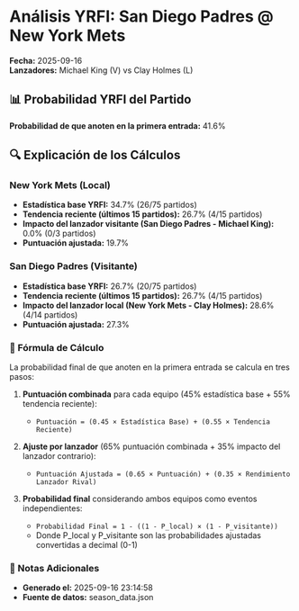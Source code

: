 # Análisis YRFI: San Diego Padres @ New York Mets

**Fecha:** 2025-09-16  
**Lanzadores:** Michael King (V) vs Clay Holmes (L)

## 📊 Probabilidad YRFI del Partido

**Probabilidad de que anoten en la primera entrada:** 41.6%

## 🔍 Explicación de los Cálculos

### New York Mets (Local)
- **Estadística base YRFI:** 34.7% (26/75 partidos)
- **Tendencia reciente (últimos 15 partidos):** 26.7% (4/15 partidos)
- **Impacto del lanzador visitante (San Diego Padres - Michael King):** 0.0% (0/3 partidos)
- **Puntuación ajustada:** 19.7%

### San Diego Padres (Visitante)
- **Estadística base YRFI:** 26.7% (20/75 partidos)
- **Tendencia reciente (últimos 15 partidos):** 26.7% (4/15 partidos)
- **Impacto del lanzador local (New York Mets - Clay Holmes):** 28.6% (4/14 partidos)
- **Puntuación ajustada:** 27.3%

### 📝 Fórmula de Cálculo

La probabilidad final de que anoten en la primera entrada se calcula en tres pasos:

1. **Puntuación combinada** para cada equipo (45% estadística base + 55% tendencia reciente):
   - `Puntuación = (0.45 × Estadística Base) + (0.55 × Tendencia Reciente)`

2. **Ajuste por lanzador** (65% puntuación combinada + 35% impacto del lanzador contrario):
   - `Puntuación Ajustada = (0.65 × Puntuación) + (0.35 × Rendimiento Lanzador Rival)`

3. **Probabilidad final** considerando ambos equipos como eventos independientes:
   - `Probabilidad Final = 1 - ((1 - P_local) × (1 - P_visitante))`
   - Donde P_local y P_visitante son las probabilidades ajustadas convertidas a decimal (0-1)

### 📌 Notas Adicionales

- **Generado el:** 2025-09-16 23:14:58
- **Fuente de datos:** season_data.json
